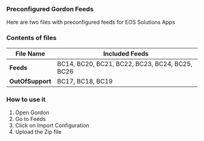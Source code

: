 ### Preconfigured Gordon Feeds
Here are two files with preconfigured feeds for EOS Solutions Apps

### Contents of files

| **File Name**    | **Included Feeds**                 |
|----------------|----------------------------------|
| **Feeds**        | BC14, BC20, BC21, BC22, BC23, BC24, BC25, BC26             |
| **OutOfSupport** | BC17, BC18, BC19 |

### How to use it

1. Open Gordon
2. Go to Feeds
3. Click on Import Configuration
4. Upload the Zip file